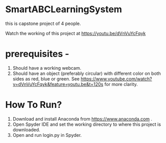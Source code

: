 # SmartABCLearningSystem
this is capstone project of 4 people.

Watch the working of this project at https://youtu.be/dVnVuYcFqyk

# prerequisites -
1. Should have a working webcam.
2. Should have an object (preferably circular) with different color on both sides as red, blue or green. See https://www.youtube.com/watch?v=dVnVuYcFqyk&feature=youtu.be&t=120s for more clarity.

# How To Run?
1. Download and install Anaconda from https://www.anaconda.com .
2. Open Spyder IDE and set the working directory to where this project is downloaded.
3. Open and run login.py in Spyder.
